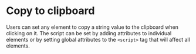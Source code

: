 # Copy to clipboard

Users can set any element to copy a string value to the clipboard when clicking on it. The script can be set by adding attributes to individual elements or by setting global attributes to the `<script>` tag that will affect all elements.
